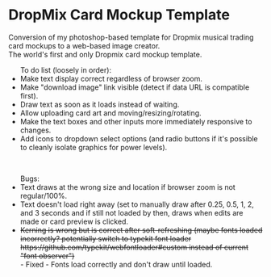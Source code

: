 # DropMix Card Mockup Template
Conversion of my photoshop-based template for Dropmix musical trading card mockups to a web-based image creator.
<BR>
The world's first and only Dropmix card mockup template.
<BR>
<UL>To do list (loosely in order):
  <LI>Make text display correct regardless of browser zoom.</LI>
  <LI>Make "download image" link visible (detect if data URL is compatible first).</LI>
  <LI>Draw text as soon as it loads instead of waiting.</LI>
  <LI>Allow uploading card art and moving/resizing/rotating.</LI>
  <LI>Make the text boxes and other inputs more immediately responsive to changes.</LI>
  <LI>Add icons to dropdown select options (and radio buttons if it's possible to cleanly isolate graphics for power levels).</LI>
</UL>
<BR>
<UL>Bugs:
  <LI>Text draws at the wrong size and location if browser zoom is not regular/100%.</LI>
  <LI>Text doesn't load right away (set to manually draw after 0.25, 0.5, 1, 2, and 3 seconds and if still not loaded by then, draws when edits are made or card preview is clicked.</LI>
  <LI><strike>Kerning is wrong but is correct after soft-refreshing (maybe fonts loaded incorrectly? potentially switch to typekit font loader https://github.com/typekit/webfontloader#custom instead of current "font observer")</strike>
    <BR>  - Fixed - Fonts load correctly and don't draw until loaded.</LI>
</UL>
